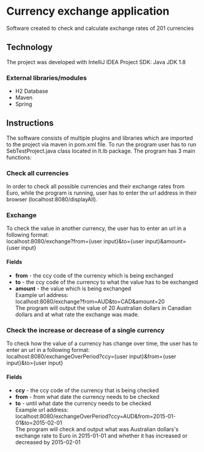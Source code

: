 # Currency exchange application

Software created to check and calculate exchange rates of 201 currencies

## Technology

The project was developed with IntelliJ IDEA
Project SDK: Java JDK 1.8

### External libraries/modules
* H2 Database
* Maven
* Spring

## Instructions

The software consists of multiple plugins and libraries which are imported to the project via maven in pom.xml file. To run the program user has to run SebTestProject.java class located in lt.lb package. The program has 3 main functions:

### Check all currencies
In order to check all possible currencies and their exchange rates from Euro, while the program is running, user has to enter the url address in their browser (localhost:8080/displayAll).

### Exchange
To check the value in another currency, the user has to enter an url in a following format:  
localhost:8080/exchange?from={user input}&to={user input}&amount={user input}

#### Fields
* **from** - the ccy code of the currency which is being exchanged
* **to** - the ccy code of the currency to what the value has to be exchanged
* **amount** - the value which is being exchanged  
Example url address:  
localhost:8080/exchange?from=AUD&to=CAD&amount=20  
The program will output the value of 20 Australian dollars in Canadian dollars and at what rate the exchange was made.

### Check the increase or decrease of a single currency
To check how the value of a currency has change over time, the user has to enter an url in a following format:  
localhost:8080/exchangeOverPeriod?ccy={user input}&from={user input}&to={user input}

#### Fields
* **ccy** - the ccy code of the currency that is being checked
* **from** - from what date the currency needs to be checked
* **to** - until what date the currency needs to be checked  
Example url address:  
localhost:8080/exchangeOverPeriod?ccy=AUD&from=2015-01-01&to=2015-02-01  
The program will check and output what was Australian dollars's exchange rate to Euro in 2015-01-01 and whether it has increased or decreased by 2015-02-01
